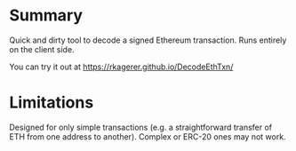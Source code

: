# Summary
Quick and dirty tool to decode a signed Ethereum transaction. Runs entirely on the client side.

You can try it out at https://rkagerer.github.io/DecodeEthTxn/

# Limitations
Designed for only simple transactions (e.g. a straightforward transfer of ETH from one address to another). Complex or ERC-20 ones may not work.
